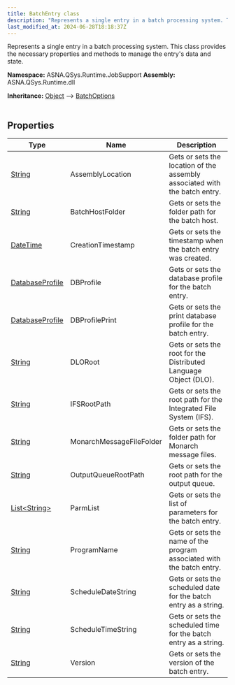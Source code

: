 ```yaml
---
title: BatchEntry class
description: "Represents a single entry in a batch processing system. This class provides the necessary properties and methods to manage the entry&#39;s data and st"
last_modified_at: 2024-06-28T18:18:37Z
---
```


Represents a single entry in a batch processing system. This class provides
the necessary properties and methods to manage the entry's data and state.

**Namespace:** ASNA.QSys.Runtime.JobSupport
**Assembly:** ASNA.QSys.Runtime.dll

**Inheritance:** [Object](https://docs.microsoft.com/en-us/dotnet/api/system.object) --> [BatchOptions](/reference/runtime/qsys-runtime-job-support/batch-options.html)
<br>
<br>

## Properties

| Type | Name | Description
| --- | --- | --- 
| [String](https://learn.microsoft.com/en-us/dotnet/api/system.string?view=net-8.0) | AssemblyLocation | Gets or sets the location of the assembly associated with the batch entry. |
| [String](https://learn.microsoft.com/en-us/dotnet/api/system.string?view=net-8.0) | BatchHostFolder | Gets or sets the folder path for the batch host. |
| [DateTime](https://docs.microsoft.com/en-us/dotnet/api/system.datetime) | CreationTimestamp | Gets or sets the timestamp when the batch entry was created. |
| [DatabaseProfile](/reference/runtime/qsys-runtime-job-support/database-profile.html) | DBProfile | Gets or sets the database profile for the batch entry. |
| [DatabaseProfile](/reference/runtime/qsys-runtime-job-support/database-profile.html) | DBProfilePrint | Gets or sets the print database profile for the batch entry. |
| [String](https://learn.microsoft.com/en-us/dotnet/api/system.string?view=net-8.0) | DLORoot | Gets or sets the root for the Distributed Language Object (DLO). |
| [String](https://learn.microsoft.com/en-us/dotnet/api/system.string?view=net-8.0) | IFSRootPath | Gets or sets the root path for the Integrated File System (IFS). |
| [String](https://learn.microsoft.com/en-us/dotnet/api/system.string?view=net-8.0) | MonarchMessageFileFolder | Gets or sets the folder path for Monarch message files. |
| [String](https://learn.microsoft.com/en-us/dotnet/api/system.string?view=net-8.0) | OutputQueueRootPath | Gets or sets the root path for the output queue. |
| [List\<String\>](https://docs.microsoft.com/en-us/dotnet/api/system.collections.generic.list-1) | ParmList | Gets or sets the list of parameters for the batch entry. |
| [String](https://learn.microsoft.com/en-us/dotnet/api/system.string?view=net-8.0) | ProgramName | Gets or sets the name of the program associated with the batch entry. |
| [String](https://learn.microsoft.com/en-us/dotnet/api/system.string?view=net-8.0) | ScheduleDateString | Gets or sets the scheduled date for the batch entry as a string. |
| [String](https://learn.microsoft.com/en-us/dotnet/api/system.string?view=net-8.0) | ScheduleTimeString | Gets or sets the scheduled time for the batch entry as a string. |
| [String](https://learn.microsoft.com/en-us/dotnet/api/system.string?view=net-8.0) | Version | Gets or sets the version of the batch entry. |
